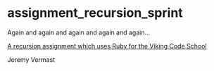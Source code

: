 # assignment_recursion_sprint
Again and again and again and again and again...

[A recursion assignment which uses Ruby for the Viking Code School](http://www.vikingcodeschool.com)

Jeremy Vermast